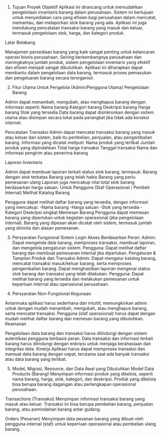 1. Tujuan Proyek
Objektif
Aplikasi ini dirancang untuk memudahkan pengelolaan inventaris barang dalam perusahaan. Sistem ini bertujuan untuk menyediakan cara yang efisien bagi perusahaan dalam mencatat, memantau, dan melaporkan stok barang yang ada. Aplikasi ini juga mendukung pencatatan transaksi barang yang masuk dan keluar, termasuk pengelolaan stok, harga, dan kategori produk.

Latar Belakang

Manajemen persediaan barang yang baik sangat penting untuk kelancaran operasi bisnis perusahaan. Seiring berkembangnya perusahaan dan meningkatnya jumlah produk, sistem pengelolaan inventaris yang efektif dan efisien menjadi sangat dibutuhkan. Aplikasi ini diharapkan dapat membantu dalam pengelolaan data barang, termasuk proses pemasukan dan pengeluaran barang secara terorganisir.

2. Fitur Utama
Untuk Pengelola (Admin/Pengguna Utama)
Pengelolaan Barang

Admin dapat menambah, mengubah, atau menghapus barang dengan informasi seperti:
Nama barang
Kategori barang
Deskripsi barang
Harga barang
Stok yang tersedia
Data barang dapat disinkronkan dengan sistem utama atau disimpan secara lokal pada perangkat jika tidak ada koneksi internet.

Pencatatan Transaksi
Admin dapat mencatat transaksi barang yang masuk atau keluar dari sistem, baik itu pembelian, penjualan, atau pengembalian barang.
Informasi yang dicatat meliputi:
Nama produk yang terlibat
Jumlah produk yang dipindahkan
Total harga transaksi
Tanggal transaksi
Nama dan informasi pengirim atau penerima barang

Laporan Inventaris

Admin dapat membuat laporan terkait status stok barang, termasuk:
Barang dengan stok terbatas
Barang yang telah habis
Barang yang perlu pemesanan ulang
Laporan juga mencakup nilai total stok barang berdasarkan harga satuan.
Untuk Pengguna (Staf Operasional / Pembeli Internal)
Melihat Katalog Barang

Pengguna dapat melihat daftar barang yang tersedia, dengan informasi yang mencakup:
-Nama barang
-Harga satuan
-Stok yang tersedia
-Kategori
Deskripsi singkat
Memesan Barang
Pengguna dapat memesan barang yang diperlukan untuk kegiatan operasional (jika pengelolaan internal).
Barang yang dipesan akan dicatat oleh sistem, termasuk jumlah yang diminta dan alasan pemesanan.

3. Persyaratan Fungsional
Sistem Login
Akses Berdasarkan Peran:
Admin: Dapat mengelola data barang, memproses transaksi, membuat laporan, dan mengelola pengaturan sistem.
Pengguna: Dapat melihat daftar barang dan membuat pemesanan internal jika diperlukan.
Pengaturan & Tampilan Produk dan Transaksi
Admin:
Dapat mengatur katalog barang, mencatat transaksi masuk/keluar barang, serta memproses pengembalian barang.
Dapat menghasilkan laporan mengenai status stok barang dan transaksi yang telah dilakukan.
Pengguna:
Dapat melihat barang yang tersedia dan melakukan pemesanan untuk keperluan internal atau operasional perusahaan.

4. Persyaratan Non-Fungsional
Kegunaan

Antarmuka aplikasi harus sederhana dan intuitif, memungkinkan admin untuk dengan mudah menambah, mengubah, atau menghapus barang, serta mencatat transaksi.
Pengguna (staf operasional) harus dapat dengan mudah melihat daftar barang dan memesan barang yang dibutuhkan.
Keamanan

Pengelolaan data barang dan transaksi harus dilindungi dengan sistem autentikasi pengguna berbasis peran.
Data transaksi dan informasi terkait barang harus dilindungi dengan enkripsi untuk menjaga kerahasiaan dan integritas data.
Kinerja
Aplikasi harus dapat memproses transaksi dan memuat data barang dengan cepat, terutama saat ada banyak transaksi atau data barang yang terlibat.

5. Model, Migrasi, Resource, dan Data Awal yang Dibutuhkan
Model Data
Products (Barang)
Menyimpan informasi produk yang dikelola, seperti nama barang, harga, stok, kategori, dan deskripsi. Produk yang dikelola bisa berupa barang dagangan atau perlengkapan operasional perusahaan.

Transactions (Transaksi)
Menyimpan informasi transaksi barang yang masuk atau keluar. Transaksi ini bisa berupa pembelian barang, penjualan barang, atau pemindahan barang antar gudang.

Orders (Pesanan)
Menyimpan data pesanan barang yang dibuat oleh pengguna internal (staf) untuk keperluan operasional atau pembelian ulang barang.